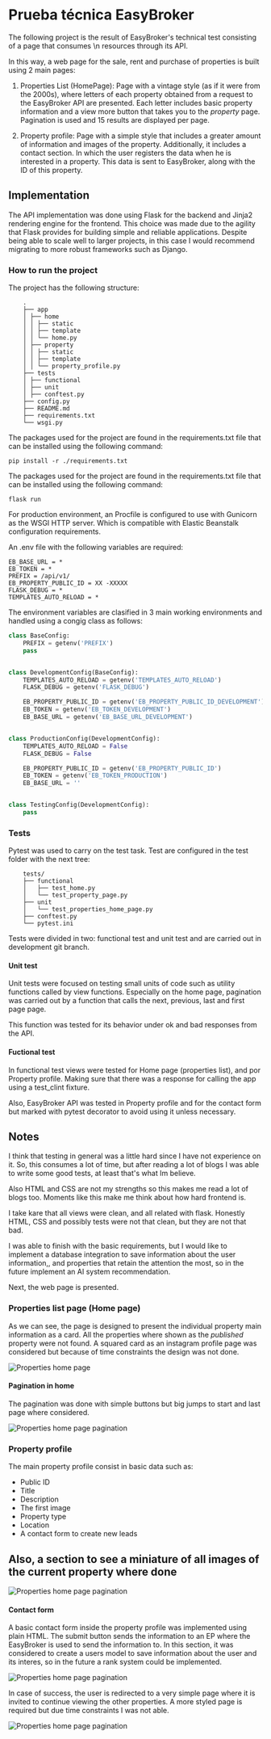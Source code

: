 # Prueba técnica EasyBroker

The following project is the result of EasyBroker's technical test consisting of a page that consumes \n
resources through its API.

In this way, a web page for the sale, rent and purchase of properties is built using 2 main pages:

1. Properties List (HomePage): Page with a vintage style (as if it were from the 2000s), where letters of each property obtained from a request to the EasyBroker API are presented. Each letter includes basic property information and a view more button that takes you to the _property_ page.
   Pagination is used and 15 results are displayed per page.

2. Property profile: Page with a simple style that includes a greater amount of information and images of the property. Additionally, it includes a contact section. In which the user registers the data when he is interested in a property. This data is sent to EasyBroker, along with the ID of this property.

## Implementation

The API implementation was done using Flask for the backend and Jinja2 rendering engine for the frontend. This choice was made due to the agility that Flask provides for building simple and reliable applications. Despite being able to scale well to larger projects, in this case I would recommend migrating to more robust frameworks such as Django.

### How to run the project

The project has the following structure:

```
    .
    ├── app
    │ ├── home
    │ │ ├── static
    │ │ ├── template
    │ │ └── home.py
    │ ├── property
    │ │ ├── static
    │ │ ├── template
    │ │ └── property_profile.py
    ├── tests
    │ ├── functional
    │ ├── unit
    │ ├── conftest.py
    ├── config.py
    ├── README.md
    ├── requirements.txt
    └── wsgi.py
```

The packages used for the project are found in the requirements.txt file that can be installed using the following command:

    pip install -r ./requirements.txt

The packages used for the project are found in the requirements.txt file that can be installed using the following command:

    flask run

For production environment, an Procfile is configured to use with Gunicorn as the WSGI HTTP server. Which is compatible with Elastic Beanstalk configuration requirements.

An .env file with the following variables are required:

    EB_BASE_URL = *
    EB_TOKEN = *
    PREFIX = /api/v1/
    EB_PROPERTY_PUBLIC_ID = XX -XXXXX
    FLASK_DEBUG = *
    TEMPLATES_AUTO_RELOAD = *

The environment variables are clasified in 3 main working environments and handled using a congig class as follows:

```python
class BaseConfig:
    PREFIX = getenv('PREFIX')
    pass


class DevelopmentConfig(BaseConfig):
    TEMPLATES_AUTO_RELOAD = getenv('TEMPLATES_AUTO_RELOAD')
    FLASK_DEBUG = getenv('FLASK_DEBUG')

    EB_PROPERTY_PUBLIC_ID = getenv('EB_PROPERTY_PUBLIC_ID_DEVELOPMENT')
    EB_TOKEN = getenv('EB_TOKEN_DEVELOPMENT')
    EB_BASE_URL = getenv('EB_BASE_URL_DEVELOPMENT')


class ProductionConfig(DevelopmentConfig):
    TEMPLATES_AUTO_RELOAD = False
    FLASK_DEBUG = False

    EB_PROPERTY_PUBLIC_ID = getenv('EB_PROPERTY_PUBLIC_ID')
    EB_TOKEN = getenv('EB_TOKEN_PRODUCTION')
    EB_BASE_URL = ''


class TestingConfig(DevelopmentConfig):
    pass
```

### Tests

Pytest was used to carry on the test task. Test are configured in the test folder with the next tree:

```
    tests/
    ├── functional
    │   ├── test_home.py
    │   └── test_property_page.py
    ├── unit
    │   └── test_properties_home_page.py
    ├── conftest.py
    └── pytest.ini
```

Tests were divided in two: functional test and unit test and are carried out in development git branch.

#### Unit test

Unit tests were focused on testing small units of code such as utility functions called by view functions.
Especially on the home page, pagination was carried out by a function that calls the next, previous, last and first page page.

This function was tested for its behavior under ok and bad responses from the API.

#### Fuctional test

In functional test views were tested for Home page (properties list), and por Property profile. Making sure that there was a response for calling the app using a test_clint fixture.

Also, EasyBroker API was tested in Property profile and for the contact form but marked with pytest decorator to avoid using it unless necessary.

## Notes

I think that testing in general was a little hard since I have not experience on it. So, this consumes a lot of time, but after reading a lot of blogs I was able to write some good tests, at least that's what Im believe.

Also HTML and CSS are not my strengths so this makes me read a lot of blogs too. Moments like this make me think about how hard frontend is.

I take kare that all views were clean, and all related with flask. Honestly HTML, CSS and possibly tests were not that clean, but they are not that bad.

I was able to finish with the basic requirements, but I would like to implement a database integration to save information about the user information,, and properties that retain the attention the most, so in the future implement an AI system recommendation.

Next, the web page is presented.

### Properties list page (Home page)

As we can see, the page is designed to present the individual property main information as a card. All the properties where shown as the _published_ property were not found.
A squared card as an instagram profile page was considered but because of time constraints the design was not done.

![Properties home page](./readme_src/home.png)

#### Pagination in home

The pagination was done with simple buttons but big jumps to start and last page where considered.

![Properties home page pagination](./readme_src/pagination_cropped.png)

### Property profile

The main property profile consist in basic data such as:

-   Public ID
-   Title
-   Description
-   The first image
-   Property type
-   Location
-   A contact form to create new leads

## Also, a section to see a miniature of all images of the current property where done

![Properties home page pagination](./readme_src/property.png)

#### Contact form

A basic contact form inside the property profile was implemented using plain HTML. The submit button sends the information to an EP where the EasyBroker is used to send the information to.
In this section, it was considered to create a users model to save information about the user and its interes, so in the future a rank system could be implemented.

![Properties home page pagination](./readme_src/form.png)

In case of success, the user is redirected to a very simple page where it is invited to continue viewing the other properties. A more styled page is required but due time constraints I was not able.

![Properties home page pagination](./readme_src/succes.png)
